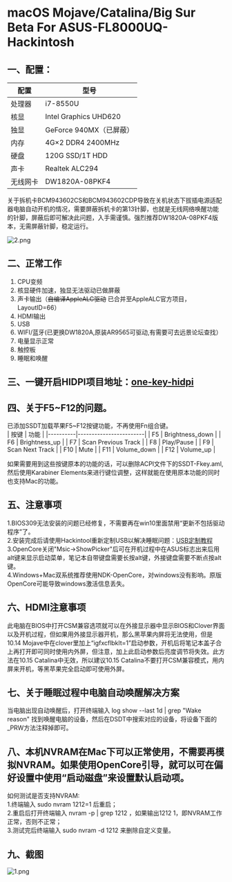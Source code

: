 # macOS Mojave/Catalina/Big Sur Beta For ASUS-FL8000UQ-Hackintosh

## 一、配置：

|    配置       |        型号                 |
|--------------|-----------------------------|
|    处理器     |          i7-8550U           |
|     核显      |    Intel Graphics UHD620    |
|     独显      |    GeForce 940MX（已屏蔽）    |
|     内存      |     4G×2 DDR4 2400MHz       |
|     硬盘      |       120G SSD/1T HDD       |
|     声卡      |       Realtek ALC294        |
|   无线网卡     |        DW1820A-08PKF4      |

关于拆机卡BCM943602CS和BCM943602CDP导致在关机状态下拔插电源适配器电脑自动开机的情况，需要屏蔽拆机卡的第13针脚，也就是无线网络唤醒功能的针脚，屏蔽后即可解决此问题，入手需谨慎。强烈推荐DW1820A-08PKF4版本，无需屏蔽针脚，稳定运行。

![2.png](https://github.com/KKKIIINNN/ASUS-FL8000UQ-Hackintosh/blob/master/screenshot/2.png)

## 二、正常工作
1. CPU变频
2. 核显硬件加速，独显无法驱动已做屏蔽
3. 声卡输出（~~自编译AppleALC驱动~~  已合并至AppleALC官方项目，LayoutID=66）
4. HDMI输出
5. USB
6. WIFI/蓝牙(已更换DW1820A,原装AR9565可驱动,有需要可去远景论坛查找）
7. 电量显示正常
8. 触控板
9. 睡眠和唤醒
## 三、一键开启HIDPI项目地址：[one-key-hidpi](https://github.com/xzhih/one-key-hidpi)
## 四、关于F5~F12的问题。
已添加SSDT加载苹果F5~F12按键功能，不再使用Fn组合键。  
|    按键   |        功能            |
|----------|------------------------|
|   F5     |    Brightness_down     |
|   F6     |    Brightness_up       |
|   F7     |    Scan Previous Track |
|   F8     |    Play/Pause          |
|   F9     |    Scan Next Track     |
|   F10    |    Mute                |
|   F11    |    Volume_down         |
|   F12    |    Volume_up           |


如果需要用到这些按键原本的功能的话，可以删除ACPI文件下的SSDT-Fkey.aml,然后使用Karabiner Elements来进行键位调整，这样就能在使用原本功能的同时也支持Mac的功能。
## 五、注意事项
1.BIOS309无法安装的问题已经修复，不需要再在win10里面禁用“更新不包括驱动程序”了。  
2.安装完成后请使用Hackintool重新定制USB以解决睡眠问题：[USB定制教程](https://blog.daliansky.net/Intel-FB-Patcher-USB-Custom-Video.html)   
3.OpenCore关闭"Msic->ShowPicker"后可在开机过程中在ASUS标志出来后用alt键来显示启动菜单，笔记本自带键盘需要长按alt键，外接键盘需要不断点按alt键。  
4.Windows+Mac双系统推荐使用NDK-OpenCore，对windows没有影响。原版OpenCore可能导致windows激活信息丢失。

## 六、HDMI注意事项
此电脑在BIOS中打开CSM兼容选项就可以在外接显示器中显示BIOS和Clover界面以及开机过程，但如果用外接显示器开机，那么黑苹果内屏将无法使用，但是10.14 Mojave中在clover里加上“igfxcflbklt=1”启动参数，开机后将笔记本盖子合上再打开即可同时使用内外屏，但注意，加上此启动参数后亮度调节将失效。此方法在10.15 Catalina中无效，所以建议10.15 Catalina不要打开CSM兼容模式，用内屏来开机，等黑苹果完全启动即可使用外屏。
## 七、关于睡眠过程中电脑自动唤醒解决方案
当电脑出现自动唤醒后，打开终端输入 log show --last 1d | grep "Wake reason" 找到唤醒电脑的设备，然后在DSDT中搜索对应的设备，将设备下面的_PRW方法注释掉即可。
## 八、本机NVRAM在Mac下可以正常使用，不需要再模拟NVRAM。如果使用OpenCore引导，就可以可在偏好设置中使用“启动磁盘”来设置默认启动项。
如何测试是否支持NVRAM:  
1.终端输入  sudo nvram 1212=1  后重启；  
2.重启后打开终端输入  nvram -p | grep 1212  ，如果输出1212   1，即NVRAM工作正常，否则不正常；  
3.测试完后终端输入  sudo nvram -d 1212  来删除自定义变量。
## 九、截图
![1.png](https://github.com/KKKIIINNN/ASUS-FL8000UQ-Hackintosh/blob/master/screenshot/1.png)  
